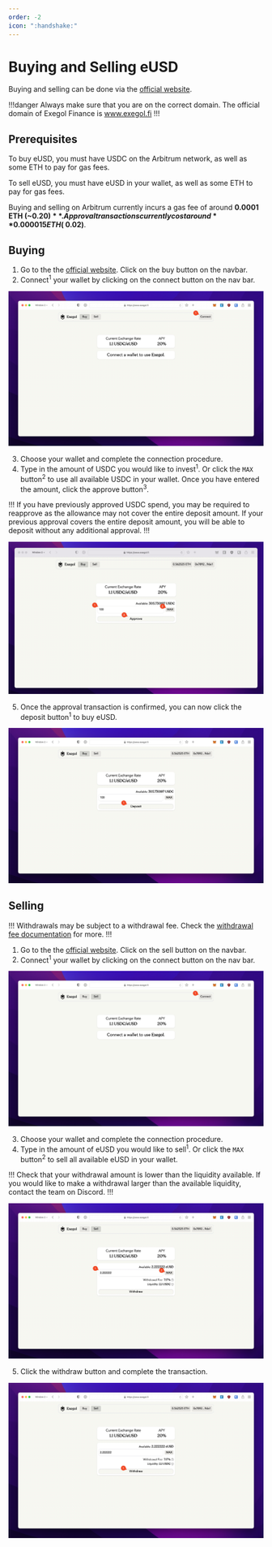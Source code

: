 ```yaml
---
order: -2
icon: ":handshake:"
---
```


# Buying and Selling eUSD

Buying and selling can be done via the [official website](https://www.exegol.fi).

!!!danger
Always make sure that you are on the correct domain. The official domain of Exegol Finance is www.exegol.fi
!!!

## Prerequisites

To buy eUSD, you must have USDC on the Arbitrum network, as well as some ETH to pay for gas fees.

To sell eUSD, you must have eUSD in your wallet, as well as some ETH to pay for gas fees.

Buying and selling on Arbitrum currently incurs a gas fee of around **0.0001 ETH (~$0.20)**. Approval transactions currently cost around **0.000015 ETH (~$0.02)**.

## Buying

1. Go to the the [official website](https://www.exegol.fi). Click on the buy button on the navbar.
2. Connect<sup>1</sup> your wallet by clicking on the connect button on the nav bar.

![](/images/howto-1.jpeg)

3. Choose your wallet and complete the connection procedure.
4. Type in the amount of USDC you would like to invest<sup>1</sup>. Or click the `MAX` button<sup>2</sup> to use all available USDC in your wallet. Once you have entered the amount, click the approve button<sup>3</sup>.

!!!
If you have previously approved USDC spend, you may be required to reapprove as the allowance may not cover the entire deposit amount. If your previous approval covers the entire deposit amount, you will be able to deposit without any additional approval.
!!!

![](/images/howto-2.jpeg)

5. Once the approval transaction is confirmed, you can now click the deposit button<sup>1</sup> to buy eUSD.

![](/images/howto-3.jpeg)

## Selling

!!!
Withdrawals may be subject to a withdrawal fee. Check the [withdrawal fee documentation](/protocol-mechanics/withdrawalfee.md) for more.
!!!

1. Go to the the [official website](https://www.exegol.fi). Click on the sell button on the navbar.
2. Connect<sup>1</sup> your wallet by clicking on the connect button on the nav bar.

![](/images/howto-4.jpeg)

3. Choose your wallet and complete the connection procedure.
4. Type in the amount of eUSD you would like to sell<sup>1</sup>. Or click the `MAX` button<sup>2</sup> to sell all available eUSD in your wallet.

!!!
Check that your withdrawal amount is lower than the liquidity available. If you would like to make a withdrawal larger than the available liquidity, contact the team on Discord.
!!!

![](/images/howto-5.jpeg)

5. Click the withdraw button and complete the transaction.

![](/images/howto-6.jpeg)
